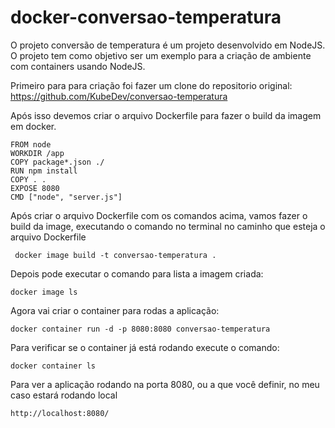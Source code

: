# docker-conversao-temperatura
O projeto conversão de temperatura é um projeto desenvolvido em NodeJS. O projeto tem como objetivo ser um exemplo para a criação de ambiente com containers usando NodeJS.

Primeiro para para criação foi fazer um clone do repositorio original: https://github.com/KubeDev/conversao-temperatura

Após isso devemos criar o arquivo Dockerfile para fazer o build da imagem em docker.

```
FROM node
WORKDIR /app
COPY package*.json ./
RUN npm install
COPY . .
EXPOSE 8080
CMD ["node", "server.js"]
```

Após criar o arquivo Dockerfile com os comandos acima, vamos fazer o build da image, executando o comando no terminal no caminho que esteja o arquivo Dockerfile
```
 docker image build -t conversao-temperatura .
```

Depois pode executar o comando para lista a imagem criada:
```
docker image ls
```

Agora vai criar o container para rodas a aplicação:
```
docker container run -d -p 8080:8080 conversao-temperatura
```
Para verificar se o container já está rodando execute o comando:
```
docker container ls
```

Para ver a aplicação rodando na porta 8080, ou a que você definir, no meu caso estará rodando local

```
http://localhost:8080/
```




